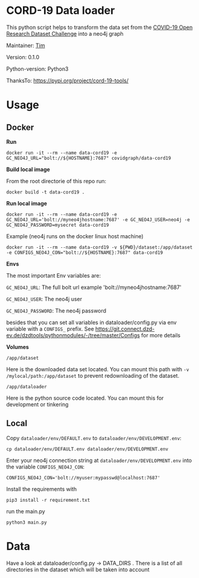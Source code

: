 # CORD-19 Data loader

This python script helps to transform the data set from the [COVID-19 Open Research Dataset Challenge](https://www.kaggle.com/allen-institute-for-ai/CORD-19-research-challenge/data)
into a neo4j graph

Maintainer: [Tim](https://github.com/motey)

Version: 0.1.0

Python-version: Python3

ThanksTo: https://pypi.org/project/cord-19-tools/

# Usage

## Docker

**Run**

`docker run -it --rm --name data-cord19 -e GC_NEO4J_URL="bolt://${HOSTNAME}:7687" covidgraph/data-cord19`

**Build local image**

From the root directorie of this repo run:

`docker build -t data-cord19 .`

**Run local image**

`docker run -it --rm --name data-cord19 -e GC_NEO4J_URL='bolt://myneo4jhostname:7687' -e GC_NEO4J_USER=neo4j -e GC_NEO4J_PASSWORD=mysecret data-cord19`

Example (neo4j runs on the docker linux host machine)

`docker run -it --rm --name data-cord19 -v ${PWD}/dataset:/app/dataset -e CONFIGS_NEO4J_CON="bolt://${HOSTNAME}:7687" data-cord19`

**Envs**

The most important Env variables are:

`GC_NEO4J_URL`: The full bolt url example 'bolt://myneo4jhostname:7687'

`GC_NEO4J_USER`: The neo4j user

`GC_NEO4J_PASSWORD`: The neo4j password

besides that you can set all variables in dataloader/config.py via env variable with a `CONFIGS_` prefix. See https://git.connect.dzd-ev.de/dzdtools/pythonmodules/-/tree/master/Configs for more details

**Volumes**

`/app/dataset`

Here is the downloaded data set located. You can mount this path with `-v /mylocal/path:/app/dataset` to prevent redownloading of the dataset.

`/app/dataloader`

Here is the python source code located. You can mount this for development or tinkering

## Local

Copy `dataloader/env/DEFAULT.env` to `dataloader/env/DEVELOPMENT.env`:

`cp dataloader/env/DEFAULT.env dataloader/env/DEVELOPMENT.env`

Enter your neo4j connection string at `dataloader/env/DEVELOPMENT.env` into the variable `CONFIGS_NEO4J_CON`:

```env
CONFIGS_NEO4J_CON='bolt://myuser:mypasswd@localhost:7687'
```

Install the requirements with

`pip3 install -r requirement.txt`

run the main.py

`python3 main.py`

# Data

Have a look at dataloader/config.py -> DATA_DIRS . There is a list of all directories in the dataset which will be taken into account
